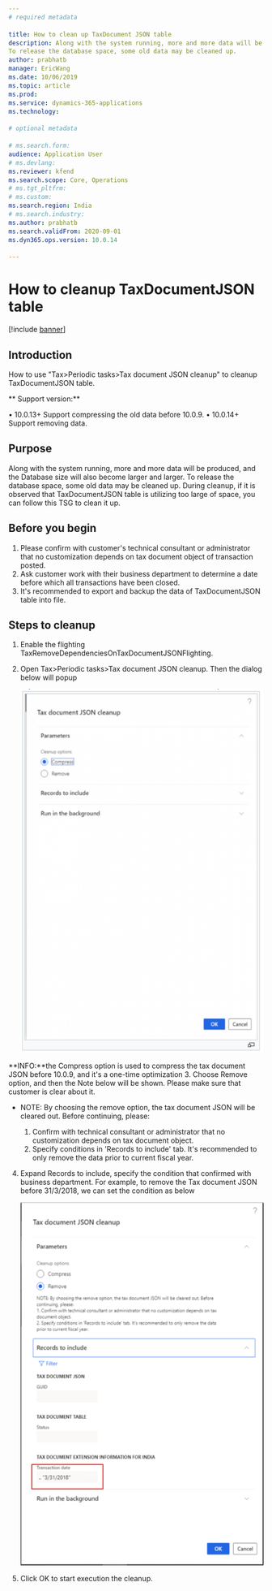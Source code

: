 ```yaml
---
# required metadata

title: How to clean up TaxDocument JSON table 
description: Along with the system running, more and more data will be produced, and the Database size will also become larger and larger. 
To release the database space, some old data may be cleaned up.
author: prabhatb
manager: EricWang
ms.date: 10/06/2019
ms.topic: article
ms.prod: 
ms.service: dynamics-365-applications
ms.technology: 

# optional metadata

# ms.search.form: 
audience: Application User
# ms.devlang: 
ms.reviewer: kfend
ms.search.scope: Core, Operations
# ms.tgt_pltfrm: 
# ms.custom: 
ms.search.region: India
# ms.search.industry: 
ms.author: prabhatb
ms.search.validFrom: 2020-09-01
ms.dyn365.ops.version: 10.0.14

---
```


# How to cleanup TaxDocumentJSON table

[!include [banner](../includes/banner.md)]

## Introduction
How to use "Tax>Periodic tasks>Tax document JSON cleanup" to cleanup TaxDocumentJSON table.

** Support version:**

•	10.0.13+ Support compressing the old data before 10.0.9.
•	10.0.14+ Support removing data.


## Purpose
Along with the system running, more and more data will be produced, and the Database size will also become larger and larger. To release the database space, some old data may be cleaned up.
During cleanup, if it is observed that TaxDocumentJSON table is utilizing too large of space, you can follow this TSG to clean it up.

## Before you begin

1. Please confirm with customer's technical consultant or administrator that no customization depends on tax document object of transaction posted.
2. Ask customer work with their business department to determine a date before which all transactions have been closed.
3. It's recommended to export and backup the data of TaxDocumentJSON table into file.

## Steps to cleanup

1. Enable the flighting TaxRemoveDependenciesOnTaxDocumentJSONFlighting.
2. Open Tax>Periodic tasks>Tax document JSON cleanup. Then the dialog below will popup

    ![](media/TaxDocument-JSON-01.PNG)

**INFO:**the Compress option is used to compress the tax document JSON before 10.0.9, and it's a one-time optimization
3. Choose Remove option, and then the Note below will be shown. Please make sure that customer is clear about it.

- NOTE: By choosing the remove option, the tax document JSON will be cleared out. Before continuing, please:
 
   1. Confirm with technical consultant or administrator that no customization depends on tax document object.
   2. Specify conditions in 'Records to include' tab. It's recommended to only remove the data prior to current fiscal year.
   
4. Expand Records to include, specify the condition that confirmed with business department. For example, to remove the Tax document JSON before 31/3/2018, we can set the condition as below

    ![](media/TaxDocument-JSON-02.PNG)

5. Click OK to start execution the cleanup.

   
